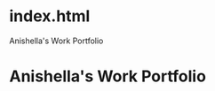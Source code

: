 # index.html
Anishella's Work Portfolio
<!DOCTYPE html>
<html lang="en-US">
<head>
    <meta charset="8">
    <title>Anishella's Portfolio</title>
</head>
<h1>Anishella's Work Portfolio</h1>
